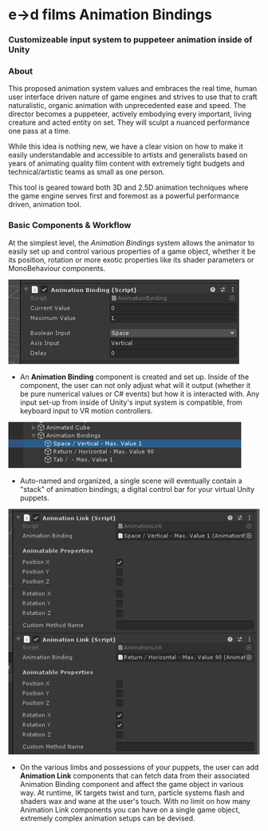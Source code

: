 # e→d films Animation Bindings
### Customizeable input system to puppeteer animation inside of Unity 

### About
This proposed animation system values and embraces the real time, human user interface driven nature of game engines and strives to use that to craft naturalistic, organic animation with unprecedented ease and speed. The director becomes a puppeteer, actively embodying every important, living creature and acted entity on set. They will sculpt a nuanced performance one pass at a time. 

While this idea is nothing new, we have a clear vision on how to make it easily understandable and accessible to artists and generalists based on years of animating quality film content with extremely tight budgets and technical/artistic teams as small as one person.

This tool is geared toward both 3D and 2.5D animation techniques where the game engine serves first and foremost as a powerful performance driven, animation tool.

### Basic Components & Workflow

At the simplest level, the *Animation Bindings* system allows the animator to easily set up and control various properties of a game object, whether it be its position, rotation or more exotic properties like its shader parameters or MonoBehaviour components. 

![binding](images/binding.png)

- An **Animation Binding** component is created and set up. Inside of the component, the user can not only adjust what will it output (whether it be pure numerical values or C# events) but how it is interacted with. Any input set-up from inside of Unity's input system is compatible, from keyboard input to VR motion controllers. 

![stack](images/stack.png)

- Auto-named and organized, a single scene will eventually contain a "stack" of animation bindings; a digital control bar for your virtual Unity puppets.

![links](images/links.png)

- On the various limbs and possessions of your puppets, the user can add **Animation Link** components that can fetch data from their associated Animation Binding component and affect the game object in various way. At runtime, IK targets twist and turn, particle systems flash and shaders wax and wane at the user's touch. With no limit on how many Animation Link components you can have on a single game object, extremely complex animation setups can be devised.
